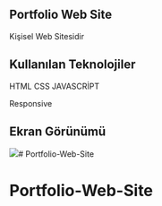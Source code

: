 ## Portfolio Web Site

Kişisel Web Sitesidir

## Kullanılan Teknolojiler


HTML CSS JAVASCRİPT 

Responsive

## Ekran Görünümü

![](ekran.gif)# Portfolio-Web-Site
# Portfolio-Web-Site
